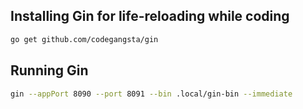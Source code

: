 
## Installing Gin for life-reloading while coding

```bash
go get github.com/codegangsta/gin
```

## Running Gin

```bash
gin --appPort 8090 --port 8091 --bin .local/gin-bin --immediate
```
